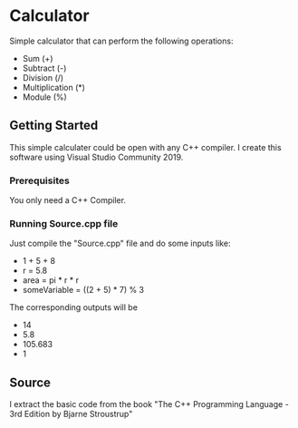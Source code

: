 # Calculator
Simple calculator that can perform the following operations:
* Sum (+)
* Subtract (-)
* Division (/)
* Multiplication (*)
* Module (%)
  
## Getting Started
This simple calculater could be open with any C++ compiler. I create this software using Visual Studio Community 2019.

### Prerequisites
You only need a C++ Compiler.

### Running Source.cpp file
Just compile the "Source.cpp" file and do some inputs like:
* 1 + 5 + 8
* r = 5.8
* area = pi * r * r
* someVariable = ((2 + 5) * 7) % 3

The corresponding outputs will be
* 14
* 5.8
* 105.683
* 1
  
## Source
I extract the basic code from the book "The C++ Programming Language - 3rd Edition by Bjarne Stroustrup"
